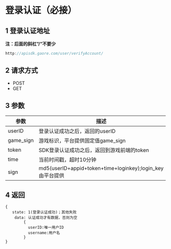 # 登录认证（必接）

## 1 登录认证地址

**注：后面的斜杠”/”不要少**

```java
http://apisdk.gaore.com/user/verifyAccount/
```

## 2 请求方式

* POST
* GET

## 3 参数

| 参数      | 描述                                                      |
| --------- | --------------------------------------------------------- |
| userID    | 登录认证成功之后，返回的userID                            |
| game_sign | 游戏标识，平台提供固定值game_sign                         |
| token     | SDK登录认证成功之后，返回到游戏前端的token                |
| time      | 当前时间戳，超时10分钟                                    |
| sign      | md5(userID+appid+token+time+loginkey);login_key由平台提供 |

## 4 返回

```
{
   state: 1(登录认证成功)；其他失败
    data: 认证成功才有数据，否则为空
        {
          userID:唯一用户ID
          username:用户名
        }
}
```
